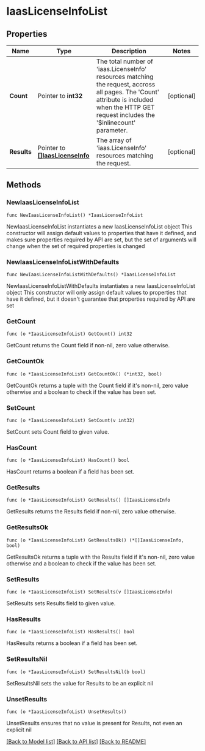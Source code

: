 # IaasLicenseInfoList

## Properties

Name | Type | Description | Notes
------------ | ------------- | ------------- | -------------
**Count** | Pointer to **int32** | The total number of &#39;iaas.LicenseInfo&#39; resources matching the request, accross all pages. The &#39;Count&#39; attribute is included when the HTTP GET request includes the &#39;$inlinecount&#39; parameter. | [optional] 
**Results** | Pointer to [**[]IaasLicenseInfo**](IaasLicenseInfo.md) | The array of &#39;iaas.LicenseInfo&#39; resources matching the request. | [optional] 

## Methods

### NewIaasLicenseInfoList

`func NewIaasLicenseInfoList() *IaasLicenseInfoList`

NewIaasLicenseInfoList instantiates a new IaasLicenseInfoList object
This constructor will assign default values to properties that have it defined,
and makes sure properties required by API are set, but the set of arguments
will change when the set of required properties is changed

### NewIaasLicenseInfoListWithDefaults

`func NewIaasLicenseInfoListWithDefaults() *IaasLicenseInfoList`

NewIaasLicenseInfoListWithDefaults instantiates a new IaasLicenseInfoList object
This constructor will only assign default values to properties that have it defined,
but it doesn't guarantee that properties required by API are set

### GetCount

`func (o *IaasLicenseInfoList) GetCount() int32`

GetCount returns the Count field if non-nil, zero value otherwise.

### GetCountOk

`func (o *IaasLicenseInfoList) GetCountOk() (*int32, bool)`

GetCountOk returns a tuple with the Count field if it's non-nil, zero value otherwise
and a boolean to check if the value has been set.

### SetCount

`func (o *IaasLicenseInfoList) SetCount(v int32)`

SetCount sets Count field to given value.

### HasCount

`func (o *IaasLicenseInfoList) HasCount() bool`

HasCount returns a boolean if a field has been set.

### GetResults

`func (o *IaasLicenseInfoList) GetResults() []IaasLicenseInfo`

GetResults returns the Results field if non-nil, zero value otherwise.

### GetResultsOk

`func (o *IaasLicenseInfoList) GetResultsOk() (*[]IaasLicenseInfo, bool)`

GetResultsOk returns a tuple with the Results field if it's non-nil, zero value otherwise
and a boolean to check if the value has been set.

### SetResults

`func (o *IaasLicenseInfoList) SetResults(v []IaasLicenseInfo)`

SetResults sets Results field to given value.

### HasResults

`func (o *IaasLicenseInfoList) HasResults() bool`

HasResults returns a boolean if a field has been set.

### SetResultsNil

`func (o *IaasLicenseInfoList) SetResultsNil(b bool)`

 SetResultsNil sets the value for Results to be an explicit nil

### UnsetResults
`func (o *IaasLicenseInfoList) UnsetResults()`

UnsetResults ensures that no value is present for Results, not even an explicit nil

[[Back to Model list]](../README.md#documentation-for-models) [[Back to API list]](../README.md#documentation-for-api-endpoints) [[Back to README]](../README.md)


